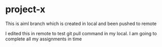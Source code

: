 # project-x

This is aiml branch which is created in local and been pushed to remote


I edited this in remote to test git pull command in my local.
I am going to complete all my assignments in time